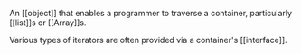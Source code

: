 An [[object]] that enables a programmer to traverse a container, particularly [[list]]s or [[Array]]s.

 Various types of iterators are often provided via a container's [[interface]].
 
 
